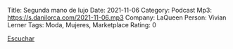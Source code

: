 Title: Segunda mano de lujo
Date: 2021-11-06
Category: Podcast
Mp3: https://s.danilorca.com/2021-11-06.mp3
Company: LaQueen
Person: Vivian Lerner
Tags: Moda, Mujeres, Marketplace
Rating: 0

<a href="https://s.danilorca.com/2021-11-06.mp3" type="audio/mpeg">
Escuchar
</a>
